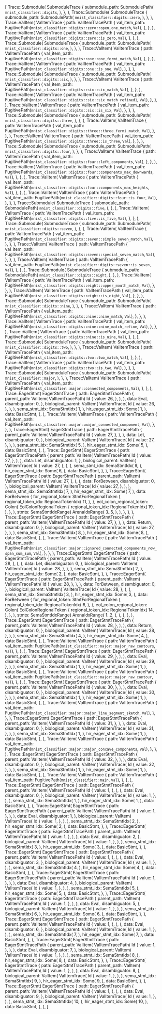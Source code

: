 [
    Trace::Submodule(
        SubmoduleTrace {
            submodule_path: SubmodulePath(
                `mnist_classifier::digits`,
            ),
        },
    ),
    Trace::Submodule(
        SubmoduleTrace {
            submodule_path: SubmodulePath(
                `mnist_classifier::digits::zero`,
            ),
        },
    ),
    Trace::ValItem(
        ValItemTrace {
            path: ValItemTracePath {
                val_item_path: FugitivePath(`mnist_classifier::digits::zero::open_one_match`, `Val`),
            },
        },
    ),
    Trace::ValItem(
        ValItemTrace {
            path: ValItemTracePath {
                val_item_path: FugitivePath(`mnist_classifier::digits::zero::is_zero`, `Val`),
            },
        },
    ),
    Trace::Submodule(
        SubmoduleTrace {
            submodule_path: SubmodulePath(
                `mnist_classifier::digits::one`,
            ),
        },
    ),
    Trace::ValItem(
        ValItemTrace {
            path: ValItemTracePath {
                val_item_path: FugitivePath(`mnist_classifier::digits::one::one_fermi_match`, `Val`),
            },
        },
    ),
    Trace::ValItem(
        ValItemTrace {
            path: ValItemTracePath {
                val_item_path: FugitivePath(`mnist_classifier::digits::one::is_one`, `Val`),
            },
        },
    ),
    Trace::Submodule(
        SubmoduleTrace {
            submodule_path: SubmodulePath(
                `mnist_classifier::digits::six`,
            ),
        },
    ),
    Trace::ValItem(
        ValItemTrace {
            path: ValItemTracePath {
                val_item_path: FugitivePath(`mnist_classifier::digits::six::six_match`, `Val`),
            },
        },
    ),
    Trace::ValItem(
        ValItemTrace {
            path: ValItemTracePath {
                val_item_path: FugitivePath(`mnist_classifier::digits::six::six_match_refined1`, `Val`),
            },
        },
    ),
    Trace::ValItem(
        ValItemTrace {
            path: ValItemTracePath {
                val_item_path: FugitivePath(`mnist_classifier::digits::six::is_six`, `Val`),
            },
        },
    ),
    Trace::Submodule(
        SubmoduleTrace {
            submodule_path: SubmodulePath(
                `mnist_classifier::digits::three`,
            ),
        },
    ),
    Trace::ValItem(
        ValItemTrace {
            path: ValItemTracePath {
                val_item_path: FugitivePath(`mnist_classifier::digits::three::three_fermi_match`, `Val`),
            },
        },
    ),
    Trace::ValItem(
        ValItemTrace {
            path: ValItemTracePath {
                val_item_path: FugitivePath(`mnist_classifier::digits::three::is_three`, `Val`),
            },
        },
    ),
    Trace::Submodule(
        SubmoduleTrace {
            submodule_path: SubmodulePath(
                `mnist_classifier::digits::four`,
            ),
        },
    ),
    Trace::ValItem(
        ValItemTrace {
            path: ValItemTracePath {
                val_item_path: FugitivePath(`mnist_classifier::digits::four::left_components`, `Val`),
            },
        },
    ),
    Trace::ValItem(
        ValItemTrace {
            path: ValItemTracePath {
                val_item_path: FugitivePath(`mnist_classifier::digits::four::components_max_downwards`, `Val`),
            },
        },
    ),
    Trace::ValItem(
        ValItemTrace {
            path: ValItemTracePath {
                val_item_path: FugitivePath(`mnist_classifier::digits::four::components_max_heights`, `Val`),
            },
        },
    ),
    Trace::ValItem(
        ValItemTrace {
            path: ValItemTracePath {
                val_item_path: FugitivePath(`mnist_classifier::digits::four::is_four`, `Val`),
            },
        },
    ),
    Trace::Submodule(
        SubmoduleTrace {
            submodule_path: SubmodulePath(
                `mnist_classifier::digits::five`,
            ),
        },
    ),
    Trace::ValItem(
        ValItemTrace {
            path: ValItemTracePath {
                val_item_path: FugitivePath(`mnist_classifier::digits::five::is_five`, `Val`),
            },
        },
    ),
    Trace::Submodule(
        SubmoduleTrace {
            submodule_path: SubmodulePath(
                `mnist_classifier::digits::seven`,
            ),
        },
    ),
    Trace::ValItem(
        ValItemTrace {
            path: ValItemTracePath {
                val_item_path: FugitivePath(`mnist_classifier::digits::seven::simple_seven_match`, `Val`),
            },
        },
    ),
    Trace::ValItem(
        ValItemTrace {
            path: ValItemTracePath {
                val_item_path: FugitivePath(`mnist_classifier::digits::seven::special_seven_match`, `Val`),
            },
        },
    ),
    Trace::ValItem(
        ValItemTrace {
            path: ValItemTracePath {
                val_item_path: FugitivePath(`mnist_classifier::digits::seven::is_seven`, `Val`),
            },
        },
    ),
    Trace::Submodule(
        SubmoduleTrace {
            submodule_path: SubmodulePath(
                `mnist_classifier::digits::eight`,
            ),
        },
    ),
    Trace::ValItem(
        ValItemTrace {
            path: ValItemTracePath {
                val_item_path: FugitivePath(`mnist_classifier::digits::eight::upper_mouth_match`, `Val`),
            },
        },
    ),
    Trace::ValItem(
        ValItemTrace {
            path: ValItemTracePath {
                val_item_path: FugitivePath(`mnist_classifier::digits::eight::is_eight`, `Val`),
            },
        },
    ),
    Trace::Submodule(
        SubmoduleTrace {
            submodule_path: SubmodulePath(
                `mnist_classifier::digits::nine`,
            ),
        },
    ),
    Trace::ValItem(
        ValItemTrace {
            path: ValItemTracePath {
                val_item_path: FugitivePath(`mnist_classifier::digits::nine::nine_match`, `Val`),
            },
        },
    ),
    Trace::ValItem(
        ValItemTrace {
            path: ValItemTracePath {
                val_item_path: FugitivePath(`mnist_classifier::digits::nine::nine_match_refine`, `Val`),
            },
        },
    ),
    Trace::ValItem(
        ValItemTrace {
            path: ValItemTracePath {
                val_item_path: FugitivePath(`mnist_classifier::digits::nine::is_nine`, `Val`),
            },
        },
    ),
    Trace::Submodule(
        SubmoduleTrace {
            submodule_path: SubmodulePath(
                `mnist_classifier::digits::two`,
            ),
        },
    ),
    Trace::ValItem(
        ValItemTrace {
            path: ValItemTracePath {
                val_item_path: FugitivePath(`mnist_classifier::digits::two::two_match`, `Val`),
            },
        },
    ),
    Trace::ValItem(
        ValItemTrace {
            path: ValItemTracePath {
                val_item_path: FugitivePath(`mnist_classifier::digits::two::is_two`, `Val`),
            },
        },
    ),
    Trace::Submodule(
        SubmoduleTrace {
            submodule_path: SubmodulePath(
                `mnist_classifier::major`,
            ),
        },
    ),
    Trace::ValItem(
        ValItemTrace {
            path: ValItemTracePath {
                val_item_path: FugitivePath(`mnist_classifier::major::connected_components`, `Val`),
            },
        },
    ),
    Trace::EagerStmt(
        EagerStmtTrace {
            path: EagerStmtTracePath {
                parent_path: ValItem(
                    ValItemTracePath(
                        Id {
                            value: 26,
                        },
                    ),
                ),
                data: Eval,
                disambiguator: 0,
            },
            biological_parent: ValItem(
                ValItemTrace(
                    Id {
                        value: 26,
                    },
                ),
            ),
            sema_stmt_idx: SemaStmtIdx(
                1,
            ),
            hir_eager_stmt_idx: Some(
                1,
            ),
            data: BasicStmt,
        },
    ),
    Trace::ValItem(
        ValItemTrace {
            path: ValItemTracePath {
                val_item_path: FugitivePath(`mnist_classifier::major::major_connected_component`, `Val`),
            },
        },
    ),
    Trace::EagerStmt(
        EagerStmtTrace {
            path: EagerStmtTracePath {
                parent_path: ValItem(
                    ValItemTracePath(
                        Id {
                            value: 27,
                        },
                    ),
                ),
                data: Let,
                disambiguator: 0,
            },
            biological_parent: ValItem(
                ValItemTrace(
                    Id {
                        value: 27,
                    },
                ),
            ),
            sema_stmt_idx: SemaStmtIdx(
                5,
            ),
            hir_eager_stmt_idx: Some(
                5,
            ),
            data: BasicStmt,
        },
    ),
    Trace::EagerStmt(
        EagerStmtTrace {
            path: EagerStmtTracePath {
                parent_path: ValItem(
                    ValItemTracePath(
                        Id {
                            value: 27,
                        },
                    ),
                ),
                data: Let,
                disambiguator: 1,
            },
            biological_parent: ValItem(
                ValItemTrace(
                    Id {
                        value: 27,
                    },
                ),
            ),
            sema_stmt_idx: SemaStmtIdx(
                6,
            ),
            hir_eager_stmt_idx: Some(
                6,
            ),
            data: BasicStmt,
        },
    ),
    Trace::EagerStmt(
        EagerStmtTrace {
            path: EagerStmtTracePath {
                parent_path: ValItem(
                    ValItemTracePath(
                        Id {
                            value: 27,
                        },
                    ),
                ),
                data: ForBetween,
                disambiguator: 0,
            },
            biological_parent: ValItem(
                ValItemTrace(
                    Id {
                        value: 27,
                    },
                ),
            ),
            sema_stmt_idx: SemaStmtIdx(
                7,
            ),
            hir_eager_stmt_idx: Some(
                7,
            ),
            data: ForBetween {
                for_regional_token: StmtForRegionalToken {
                    regional_token_idx: RegionalTokenIdx(
                        11,
                    ),
                },
                eol_colon_regional_token: Colon(
                    EolColonRegionalToken {
                        regional_token_idx: RegionalTokenIdx(
                            19,
                        ),
                    },
                ),
                stmts: SemaStmtIdxRange(
                    ArenaIdxRange(
                        3..5,
                    ),
                ),
            },
        },
    ),
    Trace::EagerStmt(
        EagerStmtTrace {
            path: EagerStmtTracePath {
                parent_path: ValItem(
                    ValItemTracePath(
                        Id {
                            value: 27,
                        },
                    ),
                ),
                data: Return,
                disambiguator: 0,
            },
            biological_parent: ValItem(
                ValItemTrace(
                    Id {
                        value: 27,
                    },
                ),
            ),
            sema_stmt_idx: SemaStmtIdx(
                8,
            ),
            hir_eager_stmt_idx: Some(
                8,
            ),
            data: BasicStmt,
        },
    ),
    Trace::ValItem(
        ValItemTrace {
            path: ValItemTracePath {
                val_item_path: FugitivePath(`mnist_classifier::major::ignored_connected_components_row_span_sum_sum`, `Val`),
            },
        },
    ),
    Trace::EagerStmt(
        EagerStmtTrace {
            path: EagerStmtTracePath {
                parent_path: ValItem(
                    ValItemTracePath(
                        Id {
                            value: 28,
                        },
                    ),
                ),
                data: Let,
                disambiguator: 0,
            },
            biological_parent: ValItem(
                ValItemTrace(
                    Id {
                        value: 28,
                    },
                ),
            ),
            sema_stmt_idx: SemaStmtIdx(
                2,
            ),
            hir_eager_stmt_idx: Some(
                2,
            ),
            data: BasicStmt,
        },
    ),
    Trace::EagerStmt(
        EagerStmtTrace {
            path: EagerStmtTracePath {
                parent_path: ValItem(
                    ValItemTracePath(
                        Id {
                            value: 28,
                        },
                    ),
                ),
                data: ForBetween,
                disambiguator: 0,
            },
            biological_parent: ValItem(
                ValItemTrace(
                    Id {
                        value: 28,
                    },
                ),
            ),
            sema_stmt_idx: SemaStmtIdx(
                3,
            ),
            hir_eager_stmt_idx: Some(
                3,
            ),
            data: ForBetween {
                for_regional_token: StmtForRegionalToken {
                    regional_token_idx: RegionalTokenIdx(
                        6,
                    ),
                },
                eol_colon_regional_token: Colon(
                    EolColonRegionalToken {
                        regional_token_idx: RegionalTokenIdx(
                            14,
                        ),
                    },
                ),
                stmts: SemaStmtIdxRange(
                    ArenaIdxRange(
                        1..2,
                    ),
                ),
            },
        },
    ),
    Trace::EagerStmt(
        EagerStmtTrace {
            path: EagerStmtTracePath {
                parent_path: ValItem(
                    ValItemTracePath(
                        Id {
                            value: 28,
                        },
                    ),
                ),
                data: Return,
                disambiguator: 0,
            },
            biological_parent: ValItem(
                ValItemTrace(
                    Id {
                        value: 28,
                    },
                ),
            ),
            sema_stmt_idx: SemaStmtIdx(
                4,
            ),
            hir_eager_stmt_idx: Some(
                4,
            ),
            data: BasicStmt,
        },
    ),
    Trace::ValItem(
        ValItemTrace {
            path: ValItemTracePath {
                val_item_path: FugitivePath(`mnist_classifier::major::major_raw_contours`, `Val`),
            },
        },
    ),
    Trace::EagerStmt(
        EagerStmtTrace {
            path: EagerStmtTracePath {
                parent_path: ValItem(
                    ValItemTracePath(
                        Id {
                            value: 29,
                        },
                    ),
                ),
                data: Eval,
                disambiguator: 0,
            },
            biological_parent: ValItem(
                ValItemTrace(
                    Id {
                        value: 29,
                    },
                ),
            ),
            sema_stmt_idx: SemaStmtIdx(
                1,
            ),
            hir_eager_stmt_idx: Some(
                1,
            ),
            data: BasicStmt,
        },
    ),
    Trace::ValItem(
        ValItemTrace {
            path: ValItemTracePath {
                val_item_path: FugitivePath(`mnist_classifier::major::major_raw_contour`, `Val`),
            },
        },
    ),
    Trace::EagerStmt(
        EagerStmtTrace {
            path: EagerStmtTracePath {
                parent_path: ValItem(
                    ValItemTracePath(
                        Id {
                            value: 30,
                        },
                    ),
                ),
                data: Eval,
                disambiguator: 0,
            },
            biological_parent: ValItem(
                ValItemTrace(
                    Id {
                        value: 30,
                    },
                ),
            ),
            sema_stmt_idx: SemaStmtIdx(
                1,
            ),
            hir_eager_stmt_idx: Some(
                1,
            ),
            data: BasicStmt,
        },
    ),
    Trace::ValItem(
        ValItemTrace {
            path: ValItemTracePath {
                val_item_path: FugitivePath(`mnist_classifier::major::major_line_segment_sketch`, `Val`),
            },
        },
    ),
    Trace::EagerStmt(
        EagerStmtTrace {
            path: EagerStmtTracePath {
                parent_path: ValItem(
                    ValItemTracePath(
                        Id {
                            value: 31,
                        },
                    ),
                ),
                data: Eval,
                disambiguator: 0,
            },
            biological_parent: ValItem(
                ValItemTrace(
                    Id {
                        value: 31,
                    },
                ),
            ),
            sema_stmt_idx: SemaStmtIdx(
                1,
            ),
            hir_eager_stmt_idx: Some(
                1,
            ),
            data: BasicStmt,
        },
    ),
    Trace::ValItem(
        ValItemTrace {
            path: ValItemTracePath {
                val_item_path: FugitivePath(`mnist_classifier::major::major_concave_components`, `Val`),
            },
        },
    ),
    Trace::EagerStmt(
        EagerStmtTrace {
            path: EagerStmtTracePath {
                parent_path: ValItem(
                    ValItemTracePath(
                        Id {
                            value: 32,
                        },
                    ),
                ),
                data: Eval,
                disambiguator: 0,
            },
            biological_parent: ValItem(
                ValItemTrace(
                    Id {
                        value: 32,
                    },
                ),
            ),
            sema_stmt_idx: SemaStmtIdx(
                1,
            ),
            hir_eager_stmt_idx: Some(
                1,
            ),
            data: BasicStmt,
        },
    ),
    Trace::ValItem(
        ValItemTrace {
            path: ValItemTracePath {
                val_item_path: FugitivePath(`mnist_classifier::main`, `Val`),
            },
        },
    ),
    Trace::EagerStmt(
        EagerStmtTrace {
            path: EagerStmtTracePath {
                parent_path: ValItem(
                    ValItemTracePath(
                        Id {
                            value: 1,
                        },
                    ),
                ),
                data: Eval,
                disambiguator: 0,
            },
            biological_parent: ValItem(
                ValItemTrace(
                    Id {
                        value: 1,
                    },
                ),
            ),
            sema_stmt_idx: SemaStmtIdx(
                1,
            ),
            hir_eager_stmt_idx: Some(
                1,
            ),
            data: BasicStmt,
        },
    ),
    Trace::EagerStmt(
        EagerStmtTrace {
            path: EagerStmtTracePath {
                parent_path: ValItem(
                    ValItemTracePath(
                        Id {
                            value: 1,
                        },
                    ),
                ),
                data: Eval,
                disambiguator: 1,
            },
            biological_parent: ValItem(
                ValItemTrace(
                    Id {
                        value: 1,
                    },
                ),
            ),
            sema_stmt_idx: SemaStmtIdx(
                2,
            ),
            hir_eager_stmt_idx: Some(
                2,
            ),
            data: BasicStmt,
        },
    ),
    Trace::EagerStmt(
        EagerStmtTrace {
            path: EagerStmtTracePath {
                parent_path: ValItem(
                    ValItemTracePath(
                        Id {
                            value: 1,
                        },
                    ),
                ),
                data: Eval,
                disambiguator: 2,
            },
            biological_parent: ValItem(
                ValItemTrace(
                    Id {
                        value: 1,
                    },
                ),
            ),
            sema_stmt_idx: SemaStmtIdx(
                3,
            ),
            hir_eager_stmt_idx: Some(
                3,
            ),
            data: BasicStmt,
        },
    ),
    Trace::EagerStmt(
        EagerStmtTrace {
            path: EagerStmtTracePath {
                parent_path: ValItem(
                    ValItemTracePath(
                        Id {
                            value: 1,
                        },
                    ),
                ),
                data: Eval,
                disambiguator: 3,
            },
            biological_parent: ValItem(
                ValItemTrace(
                    Id {
                        value: 1,
                    },
                ),
            ),
            sema_stmt_idx: SemaStmtIdx(
                4,
            ),
            hir_eager_stmt_idx: Some(
                4,
            ),
            data: BasicStmt,
        },
    ),
    Trace::EagerStmt(
        EagerStmtTrace {
            path: EagerStmtTracePath {
                parent_path: ValItem(
                    ValItemTracePath(
                        Id {
                            value: 1,
                        },
                    ),
                ),
                data: Eval,
                disambiguator: 4,
            },
            biological_parent: ValItem(
                ValItemTrace(
                    Id {
                        value: 1,
                    },
                ),
            ),
            sema_stmt_idx: SemaStmtIdx(
                5,
            ),
            hir_eager_stmt_idx: Some(
                5,
            ),
            data: BasicStmt,
        },
    ),
    Trace::EagerStmt(
        EagerStmtTrace {
            path: EagerStmtTracePath {
                parent_path: ValItem(
                    ValItemTracePath(
                        Id {
                            value: 1,
                        },
                    ),
                ),
                data: Eval,
                disambiguator: 5,
            },
            biological_parent: ValItem(
                ValItemTrace(
                    Id {
                        value: 1,
                    },
                ),
            ),
            sema_stmt_idx: SemaStmtIdx(
                6,
            ),
            hir_eager_stmt_idx: Some(
                6,
            ),
            data: BasicStmt,
        },
    ),
    Trace::EagerStmt(
        EagerStmtTrace {
            path: EagerStmtTracePath {
                parent_path: ValItem(
                    ValItemTracePath(
                        Id {
                            value: 1,
                        },
                    ),
                ),
                data: Eval,
                disambiguator: 6,
            },
            biological_parent: ValItem(
                ValItemTrace(
                    Id {
                        value: 1,
                    },
                ),
            ),
            sema_stmt_idx: SemaStmtIdx(
                7,
            ),
            hir_eager_stmt_idx: Some(
                7,
            ),
            data: BasicStmt,
        },
    ),
    Trace::EagerStmt(
        EagerStmtTrace {
            path: EagerStmtTracePath {
                parent_path: ValItem(
                    ValItemTracePath(
                        Id {
                            value: 1,
                        },
                    ),
                ),
                data: Eval,
                disambiguator: 7,
            },
            biological_parent: ValItem(
                ValItemTrace(
                    Id {
                        value: 1,
                    },
                ),
            ),
            sema_stmt_idx: SemaStmtIdx(
                8,
            ),
            hir_eager_stmt_idx: Some(
                8,
            ),
            data: BasicStmt,
        },
    ),
    Trace::EagerStmt(
        EagerStmtTrace {
            path: EagerStmtTracePath {
                parent_path: ValItem(
                    ValItemTracePath(
                        Id {
                            value: 1,
                        },
                    ),
                ),
                data: Eval,
                disambiguator: 8,
            },
            biological_parent: ValItem(
                ValItemTrace(
                    Id {
                        value: 1,
                    },
                ),
            ),
            sema_stmt_idx: SemaStmtIdx(
                9,
            ),
            hir_eager_stmt_idx: Some(
                9,
            ),
            data: BasicStmt,
        },
    ),
    Trace::EagerStmt(
        EagerStmtTrace {
            path: EagerStmtTracePath {
                parent_path: ValItem(
                    ValItemTracePath(
                        Id {
                            value: 1,
                        },
                    ),
                ),
                data: Eval,
                disambiguator: 9,
            },
            biological_parent: ValItem(
                ValItemTrace(
                    Id {
                        value: 1,
                    },
                ),
            ),
            sema_stmt_idx: SemaStmtIdx(
                10,
            ),
            hir_eager_stmt_idx: Some(
                10,
            ),
            data: BasicStmt,
        },
    ),
]